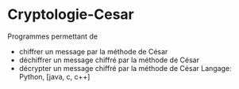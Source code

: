 # Cryptologie-Cesar
Programmes permettant de 
* chiffrer un message par la méthode de César
*  déchiffrer un message chiffré par la méthode de César
*  décrypter un message chiffré par la méthode de César
Langage: Python, [java, c, c++]
